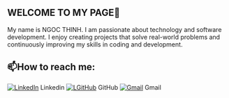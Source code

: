 ## WELCOME TO MY PAGE👋

My name is NGOC THINH. I am passionate about technology and software development.  I enjoy creating projects that solve real-world problems and continuously improving my skills in coding and development.

## 📫How to reach me:
[![LinkedIn](https://img.icons8.com/?size=17&id=QSqKhX2FC4oX&format=png&color=000000)](https://www.linkedin.com/in/th%E1%BB%8Bnh-nguy%E1%BB%85n-446656321/) Linkedin
[![LGitHub](https://img.icons8.com/?size=20&id=AZOZNnY73haj&format=png&color=000000)](https://github.com/nguyenvietngocthinh/) GitHub
[![Gmail](https://img.icons8.com/?size=17&id=P7UIlhbpWzZm&format=png&color=000000)](mailto:dylan.nguyenthinh@gmail.com) Gmail


<!--


Here are some ideas to get you started:

- 🔭 I’m currently working on ...
- 🌱 I’m currently learning ...
- 👯 I’m looking to collaborate on ...
- 🤔 I’m looking for help with ...
- 💬 Ask me about ...
-  How to reach me: ...
- 😄 Pronouns: ...
- ⚡ Fun fact: ...
-->
